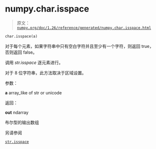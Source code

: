 # numpy.char.isspace

> 原文：[`numpy.org/doc/1.26/reference/generated/numpy.char.isspace.html`](https://numpy.org/doc/1.26/reference/generated/numpy.char.isspace.html)

```py
char.isspace(a)
```

对于每个元素，如果字符串中只有空白字符并且至少有一个字符，则返回 true，否则返回 false。

调用 *str.isspace* 逐元素进行。

对于 8 位字符串，此方法取决于区域设置。

参数：

**a** array_like of str or unicode

返回：

**out** ndarray

布尔型的输出数组

另请参阅

[ `str.isspace`](https://docs.python.org/3/library/stdtypes.html#str.isspace "(在 Python v3.11 中)")

